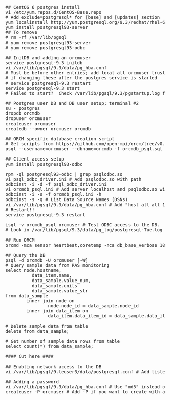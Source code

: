 <pre>
## CentOS 6 postgres install
vi /etc/yum.repos.d/CentOS-Base.repo 
# Add exclude=postgresql* for [base] and [updates] section
yum localinstall http://yum.postgresql.org/9.3/redhat/rhel-6-x86_64/pgdg-centos93-9.3-1.noarch.rpm
yum install postgresql93-server 
## To remove 
# rm -rf /var/lib/pgsql
# yum remove postgresql93-server 
# yum remove postgresql93-odbc

## InitDB and adding an orcmuser
service postgresql-9.3 initdb
vi /var/lib/pgsql/9.3/data/pg_hba.conf
# Must be before other entries; add local all orcmuser trust  
# if changing these after the postgres service is started
# service postgresql-9.3 restart 
service postgresql-9.3 start
# Failed to start?  Check /var/lib/pgsql/9.3/pgstartup.log for details.  Make sure an existing postgres process is not already running: /usr/pgsql-9.3/bin/postmaster -p 5432 ...

## Postgres user DB and DB user setup; terminal #2
su - postgres
dropdb orcmdb
dropuser orcmuser 
createuser orcmuser 
createdb --owner orcmuser orcmdb

## ORCM specific database creation script
# Get scripts from https://github.com/open-mpi/orcm/tree/v0.5.0/contrib/database
psql --username=orcmuser --dbname=orcmdb -f orcmdb_psql.sql

## Client access setup
yum install postgresql93-odbc

rpm -ql postgresql93-odbc | grep psqlodbc.so
vi psql_odbc_driver.ini # Add psqlodbc.so with path
odbcinst -i -d -f psql_odbc_driver.ini
vi orcmdb_psql.ini # Add server localhost and psqlodbc.so with path
odbcinst -i -s -f orcmdb_psql.ini -h
odbcinst -s -q # List Data Source Names (DSNs)
vi /var/lib/pgsql/9.3/data/pg_hba.conf # Add "host all all 127.0.0.1/32 trust" and "host all all ::1/128 trust" for IPv4 and IPv6
# Restart!!
service postgresql-9.3 restart

isql -v orcmdb_psql orcmuser # Test ODBC access to the DB.  Try select * from data_sample.
# Look in /var/lib/pgsql/9.3/data/pg_log/postgresql-Tue.log for access logs to the DB

## Run ORCM
orcmd -mca sensor heartbeat,coretemp -mca db_base_verbose 100 -mca db_odbc_dsn orcmdb_psql -mca db_odbc_user orcmuser:orc -mca db_odbc_table data_sample 

## Query the DB
psql -d orcmdb -U orcmuser [-W]
# Query sample data from RAS monitoring
select node.hostname,
          data_item.name,
          data_sample.value_num,
          data_sample.units
          data_sample.value_str
from data_sample
        inner join node on
                node.node_id = data_sample.node_id
        inner join data_item on
                data_item.data_item_id = data_sample.data_item_id;

# Delete sample data from table
delete from data_sample;

# Get number of sample data rows from table
select count(*) from data_sample;

#### Cut here ####

## Enabling network access to the DB
vi /var/lib/pgsql/9.teuser3/data/postgresql.conf # Add listen_addresses = '*' 

## Adding a password
vi /var/lib/pgsql/9.3/data/pg_hba.conf # Use "md5" instead of "trust" 
createuser -P orcmuser # Add -P if you want to create with a password
</pre>